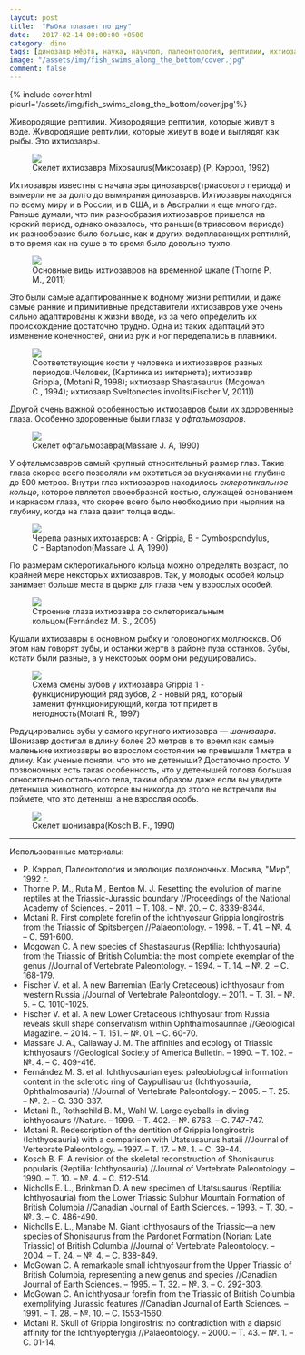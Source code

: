 ```yaml
---
layout: post
title:  "Рыбка плавает по дну"
date:   2017-02-14 00:00:00 +0500
category: dino
tags: [динозавр мёртв, наука, научпоп, палеонтология, рептилии, ихтиозавры, триасовый период, юрский период, меловой период, Mixosaurus, Grippia, Ophthalmosaurus, Cymbospondylus, Baptanodon, Shonisaurus]
image: "/assets/img/fish_swims_along_the_bottom/cover.jpg"
comment: false
---
```


{% include cover.html picurl='/assets/img/fish_swims_along_the_bottom/cover.jpg'%}

Живородящие рептилии. Живородящие рептилии, которые живут в воде. Живородящие рептилии, которые живут в воде и выглядят как рыбы. Это ихтиозавры. 

<figure>
  <img src="{{site.baseurl}}/assets/img/fish_swims_along_the_bottom/1.png"/>
  <figcaption>Скелет ихтиозавра Mixosaurus(Миксозавр) (Р. Кэррол, 1992)</figcaption>
</figure>

Ихтиозавры известны с начала эры динозавров(триасового периода) и вымерли не за долго до вымирания динозавров.
Ихтиозавры находятся по всему миру и в России, и в США, и в Австралии и еще много где. Раньше думали, что пик разнообразия ихтиозавров пришелся на юрский период, однако оказалось, что раньше(в триасовом периоде) их разнообразие было больше, как и других водоплавающих рептилий, в то время как на суше в то время было довольно тухло.

<figure>
  <img src="{{site.baseurl}}/assets/img/fish_swims_along_the_bottom/2.jpg"/>
  <figcaption>Основные виды ихтиозавров на временной шкале (Thorne P. M., 2011)</figcaption>
</figure>

Это были самые адаптированные к водному жизни рептилии, и даже самые ранние и примитивные представители ихтиозавров уже очень сильно адаптированы к жизни вводе, из за чего определить их происхождение достаточно трудно.
Одна из таких адаптаций это изменение конечностей, они из рук и ног переделались в плавники. 

<figure>
  <img src="{{site.baseurl}}/assets/img/fish_swims_along_the_bottom/3.jpg"/>
  <figcaption>Соответствующие кости у человека и ихтиозавров разных периодов.(Человек, (Картинка из интернета); ихтиозавр Grippia, (Motani R, 1998); ихтиозавр Shastasaurus (Mcgowan C., 1994); ихтиозавр Sveltonectes involits(Fischer V, 2011))</figcaption>
</figure>

Другой очень важной особенностью ихтиозавров были их здоровенные глаза. Особенно здоровенные были глаза у _офтальмозаров_.

<figure>
  <img src="{{site.baseurl}}/assets/img/fish_swims_along_the_bottom/4.jpg"/>
  <figcaption>Скелет офтальмозавра(Massare J. A, 1990)</figcaption>
</figure>

У офтальмозавров самый крупный относительный размер глаз. Такие глаза скорее всего позволяли им охотиться за вкусняхами на глубине до 500 метров. Внутри глаз ихтиозавров находилось _склеротикальное кольцо_, которое является своеобразной костью, служащей основанием и каркасом глаза, что скорее всего было необходимо при нырянии на глубину, когда на глаза давит толща воды.

<figure>
  <img src="{{site.baseurl}}/assets/img/fish_swims_along_the_bottom/5.png"/>
  <figcaption>Черепа разных ихтозавров: A - Grippia, B - Cymbospondylus, C - Baptanodon(Massare J. A, 1990)</figcaption>
</figure>

По размерам склеротикального кольца можно определять возраст, по крайней мере некоторых ихтиозавров. Так, у молодых особей кольцо занимает больше места в дырке для глаза чем у взрослых особей.

<figure>
  <img src="{{site.baseurl}}/assets/img/fish_swims_along_the_bottom/6.png"/>
  <figcaption>Строение глаза ихтиозавра со склеторикальным кольцом(Fernández M. S., 2005)</figcaption>
</figure>

Кушали ихтиозавры в основном рыбку и головоногих моллюсков. Об этом нам говорят зубы, и останки жертв в районе пуза останков. Зубы, кстати были разные, а у некоторых форм они редуцировались. 

<figure>
  <img src="{{site.baseurl}}/assets/img/fish_swims_along_the_bottom/7.png"/>
  <figcaption>Схема смены зубов у ихтиозавра Grippia 1 - функционирующий ряд зубов, 2 - новый ряд, который заменит функционирующий, когда тот придет в негодность(Motani R., 1997)</figcaption>
</figure>

Редуцировались зубы у самого крупного ихтиозавра — _шонизавра_. Шонизавр достигал в длину более 20 метров в то время как самые маленькие ихтиозавры во взрослом состоянии не превышали 1 метра в длину. Как ученые поняли, что это не детеныши? Достаточно просто. У позвоночных есть такая особенность, что у детенышей голова большая относительно остального тела, таким образом даже если вы увидите детеныша животного, которое вы никогда до этого не встречали вы поймете, что это детеныш, а не взрослая особь. 

<figure>
  <img src="{{site.baseurl}}/assets/img/fish_swims_along_the_bottom/8.jpg"/>
  <figcaption>Скелет шонизавра(Kosch B. F., 1990)</figcaption>
</figure>

---

Использованные материалы:
+ Р. Кэррол, Палеонтология и эволюция позвоночных. Москва, "Мир", 1992 г.
+ Thorne P. M., Ruta M., Benton M. J. Resetting the evolution of marine reptiles at the Triassic-Jurassic boundary //Proceedings of the National Academy of Sciences. – 2011. – Т. 108. – №. 20. – С. 8339-8344.
+ Motani R. First complete forefin of the ichthyosaur Grippia longirostris from the Triassic of Spitsbergen //Palaeontology. – 1998. – Т. 41. – №. 4. – С. 591-600.
+ Mcgowan C. A new species of Shastasaurus (Reptilia: Ichthyosauria) from the Triassic of British Columbia: the most complete exemplar of the genus //Journal of Vertebrate Paleontology. – 1994. – Т. 14. – №. 2. – С. 168-179.
+ Fischer V. et al. A new Barremian (Early Cretaceous) ichthyosaur from western Russia //Journal of Vertebrate Paleontology. – 2011. – Т. 31. – №. 5. – С. 1010-1025.
+ Fischer V. et al. A new Lower Cretaceous ichthyosaur from Russia reveals skull shape conservatism within Ophthalmosaurinae //Geological Magazine. – 2014. – Т. 151. – №. 01. – С. 60-70.
+ Massare J. A., Callaway J. M. The affinities and ecology of Triassic ichthyosaurs //Geological Society of America Bulletin. – 1990. – Т. 102. – №. 4. – С. 409-416.
+ Fernández M. S. et al. Ichthyosaurian eyes: paleobiological information content in the sclerotic ring of Caypullisaurus (Ichthyosauria, Ophthalmosauria) //Journal of Vertebrate Paleontology. – 2005. – Т. 25. – №. 2. – С. 330-337.
+ Motani R., Rothschild B. M., Wahl W. Large eyeballs in diving ichthyosaurs //Nature. – 1999. – Т. 402. – №. 6763. – С. 747-747.
+ Motani R. Redescription of the dentition of Grippia longirostris (Ichthyosauria) with a comparison with Utatsusaurus hataii //Journal of Vertebrate Paleontology. – 1997. – Т. 17. – №. 1. – С. 39-44.
+ Kosch B. F. A revision of the skeletal reconstruction of Shonisaurus popularis (Reptilia: Ichthyosauria) //Journal of Vertebrate Paleontology. – 1990. – Т. 10. – №. 4. – С. 512-514.
+ Nicholls E. L., Brinkman D. A new specimen of Utatsusaurus (Reptilia: Ichthyosauria) from the Lower Triassic Sulphur Mountain Formation of British Columbia //Canadian Journal of Earth Sciences. – 1993. – Т. 30. – №. 3. – С. 486-490.
+ Nicholls E. L., Manabe M. Giant ichthyosaurs of the Triassic—a new species of Shonisaurus from the Pardonet Formation (Norian: Late Triassic) of British Columbia //Journal of Vertebrate Paleontology. – 2004. – Т. 24. – №. 4. – С. 838-849.
+ McGowan C. A remarkable small ichthyosaur from the Upper Triassic of British Columbia, representing a new genus and species //Canadian Journal of Earth Sciences. – 1995. – Т. 32. – №. 3. – С. 292-303.
+ McGowan C. An ichthyosaur forefin from the Triassic of British Columbia exemplifying Jurassic features //Canadian Journal of Earth Sciences. – 1991. – Т. 28. – №. 10. – С. 1553-1560.
+ Motani R. Skull of Grippia longirostris: no contradiction with a diapsid affinity for the Ichthyopterygia //Palaeontology. – 2000. – Т. 43. – №. 1. – С. 01-14.


